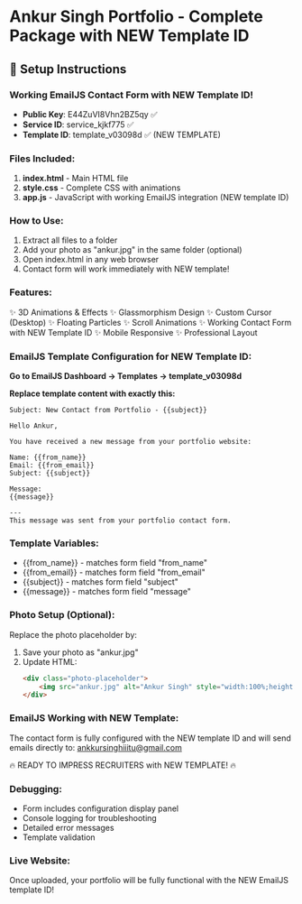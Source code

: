 # Ankur Singh Portfolio - Complete Package with NEW Template ID

## 🚀 Setup Instructions

### Working EmailJS Contact Form with NEW Template ID!
- **Public Key**: E44ZuVI8Vhn2BZ5qy ✅
- **Service ID**: service_kjkf775 ✅  
- **Template ID**: template_v03098d ✅ (NEW TEMPLATE)

### Files Included:
1. **index.html** - Main HTML file
2. **style.css** - Complete CSS with animations
3. **app.js** - JavaScript with working EmailJS integration (NEW template ID)

### How to Use:
1. Extract all files to a folder
2. Add your photo as "ankur.jpg" in the same folder (optional)
3. Open index.html in any web browser
4. Contact form will work immediately with NEW template!

### Features:
✨ 3D Animations & Effects
✨ Glassmorphism Design
✨ Custom Cursor (Desktop)
✨ Floating Particles
✨ Scroll Animations
✨ Working Contact Form with NEW Template ID
✨ Mobile Responsive
✨ Professional Layout

### EmailJS Template Configuration for NEW Template ID:

**Go to EmailJS Dashboard → Templates → template_v03098d**

**Replace template content with exactly this:**

```
Subject: New Contact from Portfolio - {{subject}}

Hello Ankur,

You have received a new message from your portfolio website:

Name: {{from_name}}
Email: {{from_email}}
Subject: {{subject}}

Message:
{{message}}

---
This message was sent from your portfolio contact form.
```

### Template Variables:
- {{from_name}} - matches form field "from_name"
- {{from_email}} - matches form field "from_email"  
- {{subject}} - matches form field "subject"
- {{message}} - matches form field "message"

### Photo Setup (Optional):
Replace the photo placeholder by:
1. Save your photo as "ankur.jpg" 
2. Update HTML:
   ```html
   <div class="photo-placeholder">
       <img src="ankur.jpg" alt="Ankur Singh" style="width:100%;height:100%;object-fit:cover;border-radius:50%;">
   </div>
   ```

### EmailJS Working with NEW Template:
The contact form is fully configured with the NEW template ID and will send emails directly to: ankkursinghiiitu@gmail.com

🔥 READY TO IMPRESS RECRUITERS with NEW TEMPLATE! 🔥

### Debugging:
- Form includes configuration display panel
- Console logging for troubleshooting
- Detailed error messages
- Template validation

### Live Website:
Once uploaded, your portfolio will be fully functional with the NEW EmailJS template ID!
